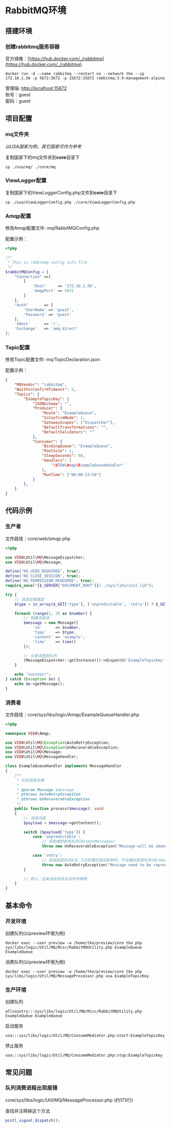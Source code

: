 # RabbitMQ环境

## 搭建环境

### 创建rabbitmq服务容器

官方镜像：[https://hub.docker.com/_/rabbitmq](https://hub.docker.com/_/rabbitmq)

```shell
docker run -d --name rabbitmq --restart no --network tke --ip 172.16.1.56 -p 5672:5672 -p 15672:15672 rabbitmq:3.9-management-alpine
```

管理端: [http://localhost:15672](http://localhost:15672)    
账号：guest     
密码：guest

##  项目配置

###  mq文件夹

*以USA国家为例，其它国家可作为参考*

复制国家下的mq文件夹到**core**目录下

```shell
cp ./usa/mq/ ./core/mq
```

###  ViewLogger配置

复制国家下的ViewLoggerConfig.php文件到**core**目录下

```shell
cp ./usa/ViewLoggerConfig.php ./core/ViewLoggerConfig.php
```

###  Amqp配置

修改Amqp配置文件: mq/RabbitMQConfig.php

配置示例：

```php
<?php

/**
 * This is rabbitmq config info file
 */
$rabbitMQConfig = [
    "Connection" =>[
        [
            'Host'     => '172.16.1.56',
            'AmqpPort' => 5672
        ]
    ],
    "Auth"       => [
        'UserName' => 'guest',
        'Password' => 'guest'
    ],
    'VHost'      => '/',
    'Exchange'   => 'amq.direct'
];
```

###  Topic配置

修改Topic配置文件: mq/TopicDeclaration.json

配置示例：

```json
{
    "MQVendor": "rabbitmq",
    "WaitForConfirmTimeout": 5,
    "Topics": {
        "ExampleTopicKey": {
            "JSONSchema": "",
            "Producer": {
                "Route": "ExampleQueue",
                "IsConfirmMode": 1,
                "GatewayScopes": ["Dispatcher"],
                "DefaultTransformations": "",
                "DefaultValidators": ""
            },
            "Consumer": {
                "BindingQueue": "ExampleQueue",
                "PoolSize": 1,
                "SleepSeconds": 60,
                "Handlers": [
                    "\VIEW\Amqp\ExampleQueueHandler"
                ],
                "RunTime": ["00:00-23:59"]
            }
        },
    }
}
```

##  代码示例

###  生产者

文件路径：core/web/amqp.php

```php
<?php

use VIEW\Util\MQ\MessageDispatcher;
use VIEW\Util\MQ\Message;

define('NO_USER_REQUIRED', true);
define('NO_CLOSE_SESSION', true);
define('NO_PERMISSION_REQUIRED', true);
require_once("{$_SERVER["DOCUMENT_ROOT"]}/../sys/libs/init.lib");

try {
    // 消息处理类型
    $type = in_array($_GET['type'], ['unpredictable', 'retry']) ? $_GET['type'] : 'normal';

    foreach (range(1, 3) as $number) {
        // 构建消息体
        $message = new Message([
            'id'      => $number,
            'type'    => $type,
            'content' => 'example',
            'time'    => time()
        ]);

        // 分发消息到队列
        (MessageDispatcher::getInstance())->dispatch('ExampleTopicKey', $message);
    }

    echo "success!";
} catch (Exception $e) {
    echo $e->getMessage();
}
```

###  消费者

文件路径：core/sys/libs/logic/Amqp/ExampleQueueHandler.php

```php
<?php

namespace VIEW\Amqp;

use VIEW\Util\MQ\Exception\AutoRetryException;
use VIEW\Util\MQ\Exception\UnRecoverableException;
use VIEW\Util\MQ\Message;
use VIEW\Util\MQ\MessageHandler;

class ExampleQueueHandler implements MessageHandler
{
    /**
     * 队列消息处理
     *
     * @param Message $message
     * @throws AutoRetryException
     * @throws UnRecoverableException
     */
    public function process($message): void
    {
        // 消息内容
        $payload = $message->getContent();

        switch ($payload['type']) {
            case 'unpredictable':
                // 将会被扔到死队列(BrokenMessages)
                throw new UnRecoverableException('Message will be abandoned from the queue.');

            case 'retry':
                // 将会扔回队列3次，3次处理后依旧失败的，不会被扔到死队列(BrokenMessages)，而是直接从队列中移除
                throw new AutoRetryException('Message need to be reprocessed.', 3);
        }

        // 默认：这条消息将会从队列中移除
    }
}
```


##  基本命令

### 开发环境

创建队列(以preview环境为例)
```shell
docker exec --user preview -w /home/tke/preview/core tke php sys/libs/logic/Util/MQ/Misc/RabbitMQUtility.php ExampleQueue ExampleQueue
```
消费队列(以preview环境为例)
```shell
docker exec --user preview -w /home/tke/preview/core tke php sys/libs/logic/Util/MQ/MessageProcessor.php usa ExampleTopicKey
```

### 生产环境

创建队列
```shell
allcountry:::sys/libs/logic/Util/MQ/Misc/RabbitMQUtility.php ExampleQueue ExampleQueue
```

启动服务
```shell
usa:::sys/libs/logic/Util/MQ/ConsumeMediator.php:start:ExampleTopicKey
```

停止服务
```shell
usa:::sys/libs/logic/Util/MQ/ConsumeMediator.php:stop:ExampleTopicKey
```

##  常见问题


### 队列消费进程出现报错

core/sys/libs/logic/Util/MQ/MessageProcessor.php
(约173行)

查找并注释掉这个方法

```php
pcntl_signal_dispatch();
```